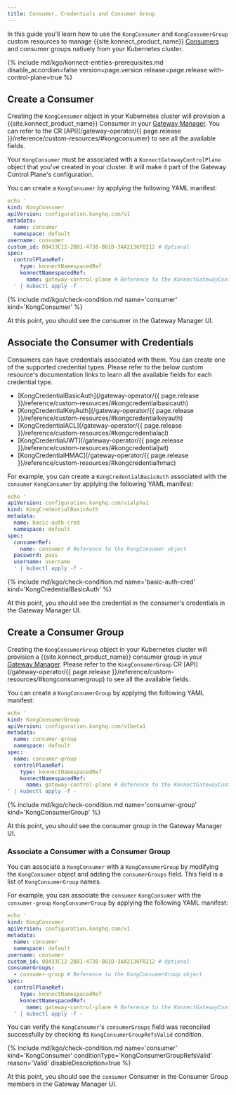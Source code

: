 ```yaml
---
title: Consumer, Credentials and Consumer Group
---
```


In this guide you'll learn how to use the `KongConsumer` and `KongConsumerGroup` custom resources to
manage {{site.konnect_product_name}} [Consumers](/konnect/gateway-manager/configuration/#consumers)
and consumer groups natively from your Kubernetes cluster.

{% include md/kgo/konnect-entities-prerequisites.md disable_accordian=false version=page.version release=page.release
with-control-plane=true %}

## Create a Consumer

Creating the `KongConsumer` object in your Kubernetes cluster will provision a {{site.konnect_product_name}} Consumer in
your [Gateway Manager](/konnect/gateway-manager).
You can refer to the CR [API](/gateway-operator/{{ page.release }}/reference/custom-resources/#kongconsumer)
to see all the available fields.

Your `KongConsumer` must be associated with a `KonnectGatewayControlPlane` object that you've created in your cluster.
It will make it part of the Gateway Control Plane's configuration.

You can create a `KongConsumer` by applying the following YAML manifest:

```yaml
echo '
kind: KongConsumer
apiVersion: configuration.konghq.com/v1
metadata:
  name: consumer
  namespace: default
username: consumer
custom_id: 08433C12-2B81-4738-B61D-3AA2136F0212 # Optional
spec:
  controlPlaneRef:
    type: konnectNamespacedRef
    konnectNamespacedRef:
      name: gateway-control-plane # Reference to the KonnectGatewayControlPlane object
  ' | kubectl apply -f -
```

{% include md/kgo/check-condition.md name='consumer' kind='KongConsumer' %}

At this point, you should see the consumer in the Gateway Manager UI.

## Associate the Consumer with Credentials

Consumers can have credentials associated with them. You can create one of the supported credential types. Please refer
to the below custom resource's documentation links to learn all the available fields for each credential type.

- [KongCredentialBasicAuth](/gateway-operator/{{ page.release }}/reference/custom-resources/#kongcredentialbasicauth)
- [KongCredentialKeyAuth](/gateway-operator/{{ page.release }}/reference/custom-resources/#kongcredentialkeyauth)
- [KongCredentialACL](/gateway-operator/{{ page.release }}/reference/custom-resources/#kongcredentialacl)
- [KongCredentialJWT](/gateway-operator/{{ page.release }}/reference/custom-resources/#kongcredentialjwt)
- [KongCredentialHMAC](/gateway-operator/{{ page.release }}/reference/custom-resources/#kongcredentialhmac)

For example, you can create a `KongCredentialBasicAuth` associated with the `consumer` `KongConsumer` by applying the
following YAML manifest:

```yaml
echo '
apiVersion: configuration.konghq.com/v1alpha1
kind: KongCredentialBasicAuth
metadata:
  name: basic-auth-cred
  namespace: default
spec:
  consumerRef:
    name: consumer # Reference to the KongConsumer object
  password: pass
  username: username
  ' | kubectl apply -f -
```

{% include md/kgo/check-condition.md name='basic-auth-cred' kind='KongCredentialBasicAuth' %}

At this point, you should see the credential in the consumer's credentials in the Gateway Manager UI.

## Create a Consumer Group

Creating the `KongConsumerGroup` object in your Kubernetes cluster will provision a {{site.konnect_product_name}} consumer group in
your [Gateway Manager](/konnect/gateway-manager). Please refer to the
`KongConsumerGroup` CR [API](/gateway-operator/{{ page.release }}/reference/custom-resources/#kongconsumergroup) to see
all the available fields.

You can create a `KongConsumerGroup` by applying the following YAML manifest:

```yaml
echo '
kind: KongConsumerGroup
apiVersion: configuration.konghq.com/v1beta1
metadata:
  name: consumer-group
  namespace: default
spec:
  name: consumer-group
  controlPlaneRef:
    type: konnectNamespacedRef
    konnectNamespacedRef:
      name: gateway-control-plane # Reference to the KonnectGatewayControlPlane object
' | kubectl apply -f -
```

{% include md/kgo/check-condition.md name='consumer-group' kind='KongConsumerGroup' %}

At this point, you should see the consumer group in the Gateway Manager UI.

### Associate a Consumer with a Consumer Group

You can associate a `KongConsumer` with a `KongConsumerGroup` by modifying the `KongConsumer` object and adding the
`consumerGroups` field. This field is a list of `KongConsumerGroup` names.

For example, you can associate the `consumer` `KongConsumer` with the `consumer-group` `KongConsumerGroup` by applying the
following YAML manifest:

```yaml
echo '
kind: KongConsumer
apiVersion: configuration.konghq.com/v1
metadata:
  name: consumer
  namespace: default
username: consumer
custom_id: 08433C12-2B81-4738-B61D-3AA2136F0212 # Optional
consumerGroups:
  - consumer-group # Reference to the KongConsumerGroup object
spec:
  controlPlaneRef:
    type: konnectNamespacedRef
    konnectNamespacedRef:
      name: gateway-control-plane # Reference to the KonnectGatewayControlPlane object
  ' | kubectl apply -f -
```

You can verify the `KongConsumer`'s `consumerGroups` field was reconciled successfully by checking its `KongConsumerGroupRefsValid` condition.

{% include md/kgo/check-condition.md name='consumer' kind='KongConsumer' conditionType='KongConsumerGroupRefsValid' reason='Valid' disableDescription=true %}

At this point, you should see the `consumer` Consumer in the Consumer Group members in the Gateway Manager UI.
